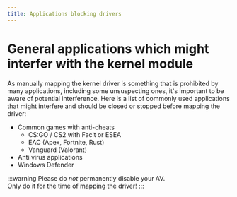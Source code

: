 ```yaml
---
title: Applications blocking drivers
---
```


# General applications which might interfer with the kernel module
As manually mapping the kernel driver is something that is prohibited by many applications, including some unsuspecting ones, it's important to be aware of potential interference. Here is a list of commonly used applications that might interfere and should be closed or stopped before mapping the driver:
- Common games with anti-cheats
  - CS:GO / CS2 with Facit or ESEA
  - EAC (Apex, Fortnite, Rust)
  - Vanguard (Valorant)
- Anti virus applications  
- Windows Defender

:::warning
Please do *not* permanently disable your AV.  
Only do it for the time of mapping the driver!
:::